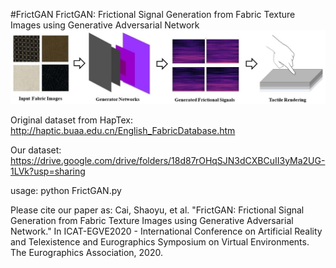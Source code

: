 #FrictGAN
FrictGAN: Frictional Signal Generation from Fabric Texture Images using Generative Adversarial Network
![image](https://github.com/shaoyuca/FrictGAN/blob/main/tesaer.jpg)

Original dataset from HapTex: http://haptic.buaa.edu.cn/English_FabricDatabase.htm


Our dataset: https://drive.google.com/drive/folders/18d87rOHqSJN3dCXBCuII3yMa2UG-1LVk?usp=sharing


usage: python FrictGAN.py

Please cite our paper as: Cai, Shaoyu, et al. "FrictGAN: Frictional Signal Generation from Fabric Texture Images using Generative Adversarial Network." In ICAT-EGVE2020 - International Conference on Artificial Reality and Telexistence and Eurographics Symposium on Virtual Environments. The Eurographics Association, 2020.
